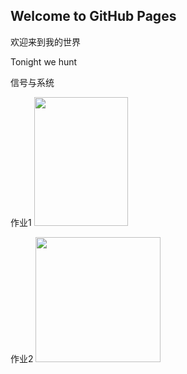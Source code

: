 ## Welcome to GitHub Pages

欢迎来到我的世界
<p></p>Tonight we hunt
<p></p>信号与系统
<p></p>作业1

<img class="lb_mainimg" unselectable="on" alt="" data-link="http://spro.so.com/searchthrow/api/midpage/throw?ls=s112c46189d&amp;lm_extend=ctype:3&amp;ctype=3&amp;q=%E6%A8%A1%E6%8B%9F%E7%94%B5%E5%AD%90%E6%8A%80%E6%9C%AF%E5%9F%BA%E7%A1%80%E7%AB%A5%E8%AF%97%E7%99%BD&amp;rurl=http%3A%2F%2Fwww.baike.com%2Fwiki%2F%25E6%25A8%25A1%25E6%258B%259F%25E7%2594%25B5%25E5%25AD%2590%25E6%258A%2580%25E6%259C%25AF%25E5%259F%25BA%25E7%25A1%2580%25E7%25AE%2580%25E6%2598%258E%25E6%2595%2599%25E7%25A8%258B%25E7%25AC%25AC%25E4%25B8%2589%25E7%2589%2588&amp;img=http%3A%2F%2Fa3.att.hudong.com%2F70%2F62%2F01300540941966137278628352735_s.jpg&amp;key=t013d773bda993ef5d0.jpg&amp;s=1538829141299" data-imgid="e4c971a7120a7099251087b392a1f779" data-host="www.baike.com" data-src="http://p0.so.qhimgs1.com/t013d773bda993ef5d0.jpg" src="http://a3.att.hudong.com/70/62/01300540941966137278628352735_s.jpg" style="top: 0px; opacity: 1; width: 150.365px; height: 206px; left: 0px;">
<p></p>作业2
<img data-source="2" data-multiple="false" data-index="4" data-originalsrc="https%3A%2F%2Fgaitaobao2.alicdn.com%2Ftfscom%2Fi4%2F279676844%2FTB1O_iIXotWMKJjy0FaXXcCDpXa_!!0-item_pic.jpg_300x300.jpg" src="http://p0.so.qhimgs1.com/bdr/_240_/t0128917f6362f48330.jpg" style="width:200px;height:200px;">

